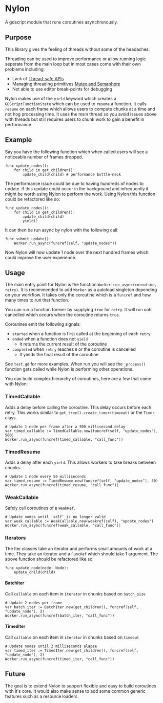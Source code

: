 # Nylon

A gdscript module that runs coroutines asynchronously.

## Purpose

This library gives the feeling of threads without some of the headaches.

Threading can be used to improve performance or allow running logic seperate from the main loop but in most cases come with their own problems including:
* Lack of [Thread-safe APIs](https://docs.godotengine.org/en/stable/tutorials/threads/thread_safe_apis.html)
* Managing threading primitives [Mutex and Semaphore](https://docs.godotengine.org/en/stable/tutorials/threads/using_multiple_threads.html)
* Not able to use editor break-points for debugging

Nylon makes use of the `yield` keyword which creates a `GDScriptFunctionState` which can be used to `resume` a function. It calls `resume` on each frame which allows users to compute chunks at a time and not hog processing time. It uses the main thread so you avoid issues above with threads but still requires users to chunk work to gain a benefit in performance.

## Example

Say you have the following function which when called users will see a noticeable number of frames dropped.

```gdscript
func update_nodes():
    for child in get_children():
        update_child(child) # performance bottle-neck
```

The performance issue could be due to having hundreds of nodes to update. If this update could occur in the background and infrequently it might be worth using Nylon to perform the work. Using Nylon this function could be refactored like so:

```gdscript
func update_nodes():
    for child in get_children():
        update_child(child)
        yield()
```

It can then be run async by nylon with the following call:

```gdscript
func submit_update():
    Worker.run_async(funcref(self, "update_nodes"))
```

Now Nylon will now update 1 node over the next hundred frames which could improve the user experience.

## Usage

The main entry point for Nylon is the function `Worker.run_async(coroutine, retry)`.
It is recommended to add `Worker` as a autoload singleton depending on your workflow.
It takes only the coroutine which is a `funcref` and how many times to run that function.

You can run a function forever by supplying `true` for `retry`. It will run until cancelled which occurs when the coroutine returns `true`.

Coroutines emit the following signals:
* `started` when a function is first called at the beginning of each `retry`
* `ended` when a function does not `yield`
  * It returns the current result of the coroutine
* `completed` when `retry` reaches `0` or the coroutine is cancelled
  * It yields the final result of the coroutine

See `test.gd` for more examples. When run you will see the `_process()` function gets called while Nylon is performing other operations.

You can build complex hierarchy of coroutines, here are a few that come with Nylon:

### TimedCallable

Adds a delay before calling the coroutine. This delay occurs before each retry.
This works similar to `get_tree().create_timer(timeout)` or the `Timer` class.

```gdscript
# Update 1 node per frame after a 500 millisecond delay
var timed_callable := TimedCallable.new(funcref(self, "update_nodes"), 500)
Worker.run_async(funcref(timed_callable, "call_func"))
```

### TimedResume

Adds a delay after each `yield`. This allows workers to take breaks between chunks.

```gdscript
# Update 1 node every 50 milliseconds
var timed_resume := TimedResume.new(funcref(self, "update_nodes"), 50)
Worker.run_async(funcref(timed_resume, "call_func"))
```

### WeakCallable

Safely call coroutines of a `WeakRef`.

```gdscript
# Update nodes until `self` is no longer valid
var weak_callable := WeakCallable.new(weakref(self), "update_nodes")
Worker.run_async(funcref(weak_callable, "call_func"))
```

### Iterators

The Iter classes take an iterator and performs small amounts of work at a time. They take an iterator and a `FuncRef` which should take 1 argument.
The above function should be refactored like so:

```gdscript
func update_node(node: Node):
    update_child(child)
```

#### BatchIter

Call `callable` on each item in `iterator` in chunks based on `batch_size`

```gdscript
# Update 2 nodes per frame
var batch_iter := BatchIter.new(get_children(), funcref(self, "update_node"), 2)
Worker.run_async(funcref(batch_iter, "call_func"))
```

#### TimedIter

Call `callable` on each item in `iterator` in chunks based on `timeout`

```gdscript
# Update nodes until 2 milliseconds elapse
var timed_iter := TimedIter.new(get_children(), funcref(self, "update_node"), 2)
Worker.run_async(funcref(timed_iter, "call_func"))
```

## Future

The goal is to extend Nylon to support flexible and easy to build coroutines with it's core.
It would also make sense to add some common generic features such as a resource loaders.
